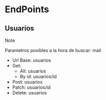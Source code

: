# EndPoints

## Usuarios

> [!NOTE]
> Parametros posibles a la hora de buscar: mail

- Url Base: usuarios
- Get:
  - All: usuarios
  - By id: usuarios/id
- Post: usuarios
- Patch: usuarios/id
- Delete: usuarios

